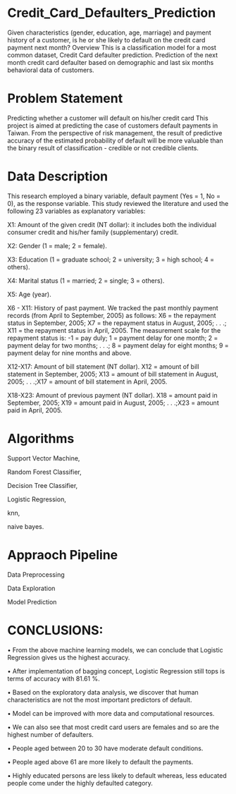 # Credit_Card_Defaulters_Prediction
Given characteristics (gender, education, age, marriage) and payment history of a customer, is he or she likely to default on the credit card payment next month?
Overview
This is a classification model for a most common dataset, Credit Card defaulter prediction. Prediction of the next month credit card defaulter based on demographic and last six months behavioral data of customers.
#  Problem Statement
Predicting whether a customer will default on his/her credit card
This project is aimed at predicting the case of customers default payments in Taiwan. From the perspective of risk management, the result of predictive accuracy of the estimated probability of default will be more valuable than the binary result of classification - credible or not credible clients.
# Data Description
This research employed a binary variable, default payment (Yes = 1, No = 0), as the response variable. This study reviewed the literature and used the following 23 variables as explanatory variables:

X1: Amount of the given credit (NT dollar): it includes both the individual consumer credit and his/her family (supplementary) credit.

X2: Gender (1 = male; 2 = female).

X3: Education (1 = graduate school; 2 = university; 3 = high school; 4 = others).

X4: Marital status (1 = married; 2 = single; 3 = others).

X5: Age (year).

X6 - X11: History of past payment. We tracked the past monthly payment records (from April to September, 2005) as follows: X6 = the repayment status in September, 2005; X7 = the repayment status in August, 2005; . . .; X11 = the repayment status in April, 2005. The measurement scale for the repayment status is: -1 = pay duly; 1 = payment delay for one month; 2 = payment delay for two months; . . .; 8 = payment delay for eight months; 9 = payment delay for nine months and above.

X12-X17: Amount of bill statement (NT dollar). X12 = amount of bill statement in September, 2005; X13 = amount of bill statement in August, 2005; . . .;X17 = amount of bill statement in April, 2005.

X18-X23: Amount of previous payment (NT dollar). X18 = amount paid in September, 2005; X19 = amount paid in August, 2005; . . .;X23 = amount paid in April, 2005.

# Algorithms
Support Vector Machine,

Random Forest Classifier,

Decision Tree Classifier,

Logistic Regression,

knn,

naive bayes.

# Appraoch Pipeline
Data Preprocessing

Data Exploration

Model Prediction


# CONCLUSIONS:
•	From the above machine learning models, we can conclude that Logistic Regression gives us the highest accuracy.

•	After implementation of bagging concept, Logistic Regression still tops is terms of accuracy with 81.61 %.


•	Based on the exploratory data analysis, we discover that human characteristics are not the most important predictors of default.


•	Model can be improved with more data and computational resources.

•	We can also see that most credit card users are females and so are the highest number of defaulters.


•	People aged between 20 to 30 have moderate default conditions.

•	People aged above 61 are more likely to default the payments.


•	Highly educated persons are less likely to default whereas, less educated people come under the highly defaulted category.



